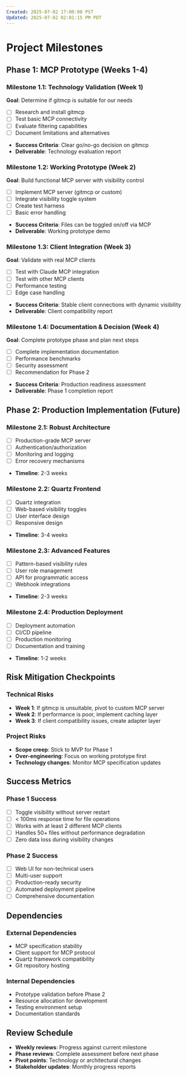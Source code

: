 ```yaml
---
Created: 2025-07-02 17:00:00 PST
Updated: 2025-07-02 02:01:15 PM PDT
---
```


# Project Milestones

## Phase 1: MCP Prototype (Weeks 1-4)

### Milestone 1.1: Technology Validation (Week 1)
**Goal**: Determine if gitmcp is suitable for our needs
- [ ] Research and install gitmcp
- [ ] Test basic MCP connectivity
- [ ] Evaluate filtering capabilities
- [ ] Document limitations and alternatives
- **Success Criteria**: Clear go/no-go decision on gitmcp
- **Deliverable**: Technology evaluation report

### Milestone 1.2: Working Prototype (Week 2)
**Goal**: Build functional MCP server with visibility control
- [ ] Implement MCP server (gitmcp or custom)
- [ ] Integrate visibility toggle system
- [ ] Create test harness
- [ ] Basic error handling
- **Success Criteria**: Files can be toggled on/off via MCP
- **Deliverable**: Working prototype demo

### Milestone 1.3: Client Integration (Week 3)
**Goal**: Validate with real MCP clients
- [ ] Test with Claude MCP integration
- [ ] Test with other MCP clients
- [ ] Performance testing
- [ ] Edge case handling
- **Success Criteria**: Stable client connections with dynamic visibility
- **Deliverable**: Client compatibility report

### Milestone 1.4: Documentation & Decision (Week 4)
**Goal**: Complete prototype phase and plan next steps
- [ ] Complete implementation documentation
- [ ] Performance benchmarks
- [ ] Security assessment
- [ ] Recommendation for Phase 2
- **Success Criteria**: Production readiness assessment
- **Deliverable**: Phase 1 completion report

## Phase 2: Production Implementation (Future)

### Milestone 2.1: Robust Architecture
- [ ] Production-grade MCP server
- [ ] Authentication/authorization
- [ ] Monitoring and logging
- [ ] Error recovery mechanisms
- **Timeline**: 2-3 weeks

### Milestone 2.2: Quartz Frontend
- [ ] Quartz integration
- [ ] Web-based visibility toggles
- [ ] User interface design
- [ ] Responsive design
- **Timeline**: 3-4 weeks

### Milestone 2.3: Advanced Features
- [ ] Pattern-based visibility rules
- [ ] User role management
- [ ] API for programmatic access
- [ ] Webhook integrations
- **Timeline**: 2-3 weeks

### Milestone 2.4: Production Deployment
- [ ] Deployment automation
- [ ] CI/CD pipeline
- [ ] Production monitoring
- [ ] Documentation and training
- **Timeline**: 1-2 weeks

## Risk Mitigation Checkpoints

### Technical Risks
- **Week 1**: If gitmcp is unsuitable, pivot to custom MCP server
- **Week 2**: If performance is poor, implement caching layer
- **Week 3**: If client compatibility issues, create adapter layer

### Project Risks
- **Scope creep**: Stick to MVP for Phase 1
- **Over-engineering**: Focus on working prototype first
- **Technology changes**: Monitor MCP specification updates

## Success Metrics

### Phase 1 Success
- [ ] Toggle visibility without server restart
- [ ] < 100ms response time for file operations
- [ ] Works with at least 2 different MCP clients
- [ ] Handles 50+ files without performance degradation
- [ ] Zero data loss during visibility changes

### Phase 2 Success
- [ ] Web UI for non-technical users
- [ ] Multi-user support
- [ ] Production-ready security
- [ ] Automated deployment pipeline
- [ ] Comprehensive documentation

## Dependencies

### External Dependencies
- MCP specification stability
- Client support for MCP protocol
- Quartz framework compatibility
- Git repository hosting

### Internal Dependencies
- Prototype validation before Phase 2
- Resource allocation for development
- Testing environment setup
- Documentation standards

## Review Schedule

- **Weekly reviews**: Progress against current milestone
- **Phase reviews**: Complete assessment before next phase
- **Pivot points**: Technology or architectural changes
- **Stakeholder updates**: Monthly progress reports